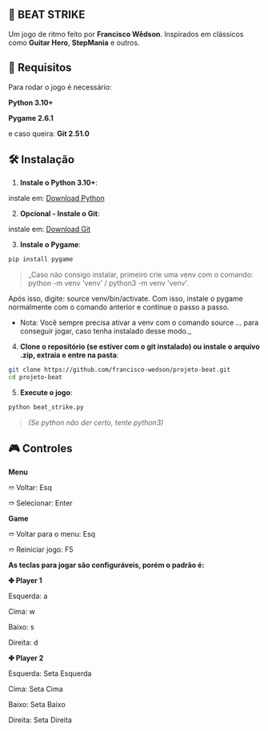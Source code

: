 ## 🎵 BEAT STRIKE

Um jogo de ritmo feito por **Francisco Wêdson**.
Inspirados em clássicos como **Guitar Hero**, **StepMania** e outros.


## 🚀 Requisitos
Para rodar o jogo é necessário:

**Python 3.10+**

**Pygame 2.6.1**

e caso queira:
**Git 2.51.0**

## 🛠️ Instalação
1. **Instale o Python 3.10+**:

  instale em: [Download Python](https://www.python.org/downloads)

2. **Opcional - Instale o Git**:

  instale em: [Download Git](https://git-scm.com/downloads)

3. **Instale o Pygame**:
  ```bash
  pip install pygame
  ```
> _Caso não consigo instalar, primeiro crie uma venv com o comando: python -m venv 'venv' / python3 -m venv 'venv'.

  Após isso, digite: source venv/bin/activate. Com isso, instale o pygame normalmente com o comando anterior e continue o passo a passo.

  - Nota: Você sempre precisa ativar a venv com o comando source ... para conseguir jogar, caso tenha instalado desse modo._
4. **Clone o repositório (se estiver com o git instalado) ou instale o arquivo .zip, extraia e entre na pasta**:
```bash
git clone https://github.com/francisco-wedson/projeto-beat.git
cd projeto-beat
```
5. **Execute o jogo**:
```bash
python beat_strike.py
```
> *(Se python não der certo, tente python3)*

## 🎮 Controles
**Menu**

➱ Voltar: Esq

➱ Selecionar: Enter

**Game**

➱ Voltar para o menu: Esq

➱ Reiniciar jogo: F5

**As teclas para jogar são configuráveis, porém o padrão é:**

**✤ Player 1**

Esquerda: a

Cima: w

Baixo: s

Direita: d

**✤ Player 2**

Esquerda: Seta Esquerda

Cima: Seta Cima

Baixo: Seta Baixo

Direita: Seta Direita
